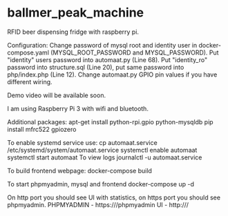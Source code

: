 # ballmer_peak_machine
RFID beer dispensing fridge with raspberry pi.

Configuration:
Change password of mysql root and identity user in docker-compose.yaml (MYSQL_ROOT_PASSWORD and MYSQL_PASSWORD). Put "identity" users password into automaat.py (Line 68). Put "identity_ro" password into structure.sql (Line 20), put same password into php/index.php (Line 12).
Change automaat.py GPIO pin values if you have different wiring.

Demo video will be available soon.

I am using Raspberry Pi 3 with wifi and bluetooth.

Additional packages:
apt-get install python-rpi.gpio python-mysqldb
pip install mfrc522 gpiozero


To enable systemd service use:
cp automaat.service /etc/systemd/system/automaat.service
systemctl enable automaat
systemctl start automaat
To view logs
journalctl -u automaat.service


To build frontend webpage:
docker-compose build

To start phpmyadmin, mysql and frontend
docker-compose up -d

On http port you should see UI with statistics, on https port you should see phpmyadmin.
PHPMYADMIN - https://<RPI IP>/phpmyadmin
UI - http://<RPI IP>/
